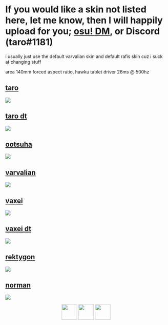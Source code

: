# If you would like a skin not listed here, let me know, then I will happily upload for you; [osu! DM](https://osu.ppy.sh/home/messages/users/13586618), or Discord (taro#1181)
i usually just use the default varvalian skin and default rafis skin cuz i suck at changing stuff

area 140mm forced aspect ratio, hawku tablet driver 26ms @ 500hz

## [taro](https://taro.s-ul.eu/JNw7novc)
[![](https://cdn.discordapp.com/attachments/869530253687685170/1107133094852571357/screenshot052.jpg)](https://taro.s-ul.eu/JNw7novc)

## [taro dt](https://taro.s-ul.eu/18SFpsAZ)
[![](https://cdn.discordapp.com/attachments/869530253687685170/1107133095129387028/screenshot053.jpg)](https://taro.s-ul.eu/18SFpsAZ)

## [ootsuha](https://taro.s-ul.eu/tjTnhZdy)
[![](https://cdn.discordapp.com/attachments/869530253687685170/1107131752520101989/screenshot048.jpg)](https://taro.s-ul.eu/tjTnhZdy)

## [varvalian](https://taro.s-ul.eu/HgWSRYAI)
[![](https://cdn.discordapp.com/attachments/869530253687685170/1107135231842058280/image.png)](https://taro.s-ul.eu/HgWSRYAI)

## [vaxei](https://taro.s-ul.eu/dXxZrlVk)
[![](https://cdn.discordapp.com/attachments/869530253687685170/1107133095406219336/screenshot054.jpg)](https://taro.s-ul.eu/dXxZrlVk)

## [vaxei dt](https://taro.s-ul.eu/w1OGNt1p)
[![](https://osu.ppy.sh/ss/13421907/707a)](https://taro.s-ul.eu/w1OGNt1p)

## [rektygon](https://taro.s-ul.eu/mEiiCgvy)
[![](https://cdn.discordapp.com/attachments/869530253687685170/1107133094290534431/screenshot050.jpg)](https://taro.s-ul.eu/mEiiCgvy)

## [norman](https://taro.s-ul.eu/6C5dmm0W)
[![](https://cdn.discordapp.com/attachments/869530253687685170/1107133849705652325/image.png)](https://taro.s-ul.eu/6C5dmm0W)

<p align="center">
<a href="https://osu.ppy.sh/users/13586618"><img src="https://upload.wikimedia.org/wikipedia/commons/thumb/1/1e/Osu%21_Logo_2016.svg/1024px-Osu%21_Logo_2016.svg.png" width="48"></a>
<a href="https://www.youtube.com/channel/UCQYl9IjVQDvESjWa5gTQKFg"><img src="https://upload.wikimedia.org/wikipedia/commons/thumb/d/d1/Youtube-variation.png/640px-Youtube-variation.png" width="48"></a>
<a href="https://www.twitch.tv/taro72490201"><img src="https://www.freepnglogos.com/uploads/purple-twitch-logo-png-18.png" width="48"></a>
</p>
